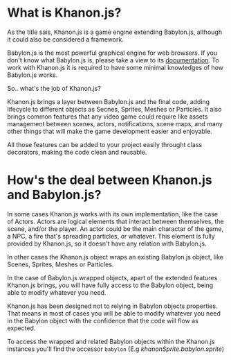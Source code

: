 # What is Khanon.js?

As the title sais, Khanon.js is a game engine extending Babylon.js, although it could also be considered a framework.

Babylon.js is the most powerful graphical engine for web browsers. If you don't know what Babylon.js is, please take a view to its [documentation](https://babylonjs.com/). To work with Khanon.js it is required to have some minimal knowledges of how Babylon.js works.

So.. what's the job of Khanon.js?

Khanon.js brings a layer between Babylon.js and the final code, adding lifecycle to different objects as Secnes, Sprites, Meshes or Particles. It also brings common features that any video game could require like assets management between scenes, actors, notifications, scene maps, and many other things that will make the game development easier and enjoyable.

All those features can be added to your project easily throught class decorators, making the code clean and reusable.

# How's the deal between Khanon.js and Babylon.js?

In some cases Khanon.js works with its own implementation, like the case of Actors. Actors are logical elements that interact between themselves, the scene, and/or the player. An actor could be the main charactar of the game, a NPC, a fire that's spreading particles, or whatever. This element is fully provided by Khanon.js, so it doesn't have any relation with Babylon.js.

In other cases the Khanon.js object wraps an existing Babylon.js object, like Scenes, Sprites, Meshes or Particles.

In the case of Babylon.js wrapped objects, apart of the extended features Khanon.js brings, you will have fully access to the Babylon object, being able to modify whatever you need.

Khanon.js has been designed not to relying in Babylon objects properties. That means in most of cases you will be able to modify whatever you need in the Babylon object with the confidence that the code will flow as expected.

To access the wrapped and related Babylon objects within the Khanon.js instances you'll find the accessor `babylon` (E.g *khanonSprite.babylon.sprite*)